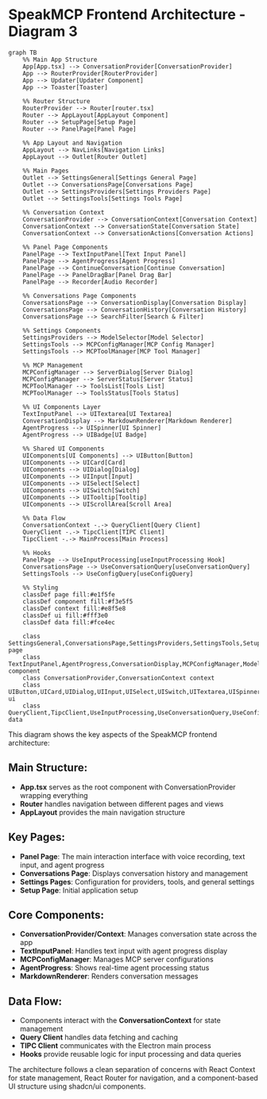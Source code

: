 # SpeakMCP Frontend Architecture - Diagram 3

```mermaid
graph TB
    %% Main App Structure
    App[App.tsx] --> ConversationProvider[ConversationProvider]
    App --> RouterProvider[RouterProvider]
    App --> Updater[Updater Component]
    App --> Toaster[Toaster]

    %% Router Structure
    RouterProvider --> Router[router.tsx]
    Router --> AppLayout[AppLayout Component]
    Router --> SetupPage[Setup Page]
    Router --> PanelPage[Panel Page]

    %% App Layout and Navigation
    AppLayout --> NavLinks[Navigation Links]
    AppLayout --> Outlet[Router Outlet]
    
    %% Main Pages
    Outlet --> SettingsGeneral[Settings General Page]
    Outlet --> ConversationsPage[Conversations Page]
    Outlet --> SettingsProviders[Settings Providers Page]
    Outlet --> SettingsTools[Settings Tools Page]

    %% Conversation Context
    ConversationProvider --> ConversationContext[Conversation Context]
    ConversationContext --> ConversationState[Conversation State]
    ConversationContext --> ConversationActions[Conversation Actions]

    %% Panel Page Components
    PanelPage --> TextInputPanel[Text Input Panel]
    PanelPage --> AgentProgress[Agent Progress]
    PanelPage --> ContinueConversation[Continue Conversation]
    PanelPage --> PanelDragBar[Panel Drag Bar]
    PanelPage --> Recorder[Audio Recorder]

    %% Conversations Page Components
    ConversationsPage --> ConversationDisplay[Conversation Display]
    ConversationsPage --> ConversationHistory[Conversation History]
    ConversationsPage --> SearchFilter[Search & Filter]

    %% Settings Components
    SettingsProviders --> ModelSelector[Model Selector]
    SettingsTools --> MCPConfigManager[MCP Config Manager]
    SettingsTools --> MCPToolManager[MCP Tool Manager]

    %% MCP Management
    MCPConfigManager --> ServerDialog[Server Dialog]
    MCPConfigManager --> ServerStatus[Server Status]
    MCPToolManager --> ToolsList[Tools List]
    MCPToolManager --> ToolsStatus[Tools Status]

    %% UI Components Layer
    TextInputPanel --> UITextarea[UI Textarea]
    ConversationDisplay --> MarkdownRenderer[Markdown Renderer]
    AgentProgress --> UISpinner[UI Spinner]
    AgentProgress --> UIBadge[UI Badge]

    %% Shared UI Components
    UIComponents[UI Components] --> UIButton[Button]
    UIComponents --> UICard[Card]
    UIComponents --> UIDialog[Dialog]
    UIComponents --> UIInput[Input]
    UIComponents --> UISelect[Select]
    UIComponents --> UISwitch[Switch]
    UIComponents --> UITooltip[Tooltip]
    UIComponents --> UIScrollArea[Scroll Area]

    %% Data Flow
    ConversationContext -.-> QueryClient[Query Client]
    QueryClient -.-> TipcClient[TIPC Client]
    TipcClient -.-> MainProcess[Main Process]

    %% Hooks
    PanelPage --> UseInputProcessing[useInputProcessing Hook]
    ConversationsPage --> UseConversationQuery[useConversationQuery]
    SettingsTools --> UseConfigQuery[useConfigQuery]

    %% Styling
    classDef page fill:#e1f5fe
    classDef component fill:#f3e5f5
    classDef context fill:#e8f5e8
    classDef ui fill:#fff3e0
    classDef data fill:#fce4ec

    class SettingsGeneral,ConversationsPage,SettingsProviders,SettingsTools,SetupPage,PanelPage page
    class TextInputPanel,AgentProgress,ConversationDisplay,MCPConfigManager,ModelSelector,MarkdownRenderer component
    class ConversationProvider,ConversationContext context
    class UIButton,UICard,UIDialog,UIInput,UISelect,UISwitch,UITextarea,UISpinner,UIBadge ui
    class QueryClient,TipcClient,UseInputProcessing,UseConversationQuery,UseConfigQuery data
```

This diagram shows the key aspects of the SpeakMCP frontend architecture:

## **Main Structure:**
- **App.tsx** serves as the root component with ConversationProvider wrapping everything
- **Router** handles navigation between different pages and views
- **AppLayout** provides the main navigation structure

## **Key Pages:**
- **Panel Page**: The main interaction interface with voice recording, text input, and agent progress
- **Conversations Page**: Displays conversation history and management
- **Settings Pages**: Configuration for providers, tools, and general settings
- **Setup Page**: Initial application setup

## **Core Components:**
- **ConversationProvider/Context**: Manages conversation state across the app
- **TextInputPanel**: Handles text input with agent progress display
- **MCPConfigManager**: Manages MCP server configurations
- **AgentProgress**: Shows real-time agent processing status
- **MarkdownRenderer**: Renders conversation messages

## **Data Flow:**
- Components interact with the **ConversationContext** for state management
- **Query Client** handles data fetching and caching
- **TIPC Client** communicates with the Electron main process
- **Hooks** provide reusable logic for input processing and data queries

The architecture follows a clean separation of concerns with React Context for state management, React Router for navigation, and a component-based UI structure using shadcn/ui components.
